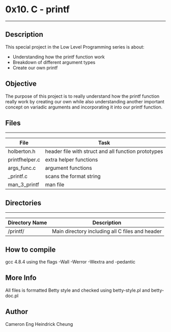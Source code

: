 # 0x10. C - printf
---
## Description

This special project in the Low Level Programming series is about:
* Understanding how the printf function work
* Breakdown of different argument types
* Create our own printf

## Objective
The purpose of this project is to really understand how the printf function really work by creating our own while also understanding another important concept on variadic arguments and incorporating it into our printf function.

## Files
---
File|Task
---|---
holberton.h | header file with struct and all function prototypes
printfhelper.c | extra helper functions
args_func.c | argument functions
_printf.c | scans the format string
man_3_printf | man file

## Directories
---
Directory Name | Description
---|---
/printf/ | Main directory including all C files and header

## How to compile
gcc 4.8.4 using the flags -Wall -Werror -Wextra and -pedantic

## More Info
All files is formatted Betty style and checked using betty-style.pl and betty-doc.pl

## Author
Cameron Eng
Heindrick Cheung
